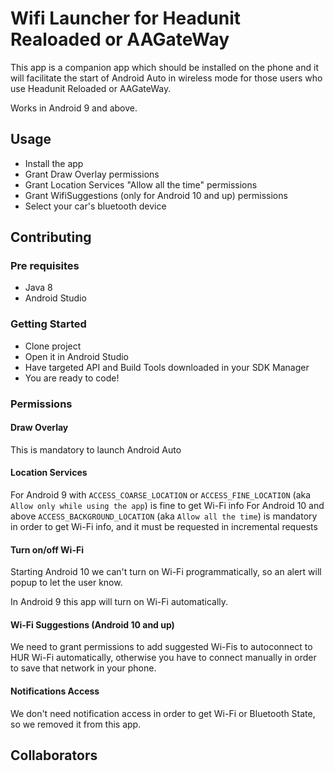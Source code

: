 # Wifi Launcher for Headunit Realoaded or AAGateWay

This app is a companion app which should be installed on the phone and it will facilitate the start of Android Auto in wireless mode for those users who use Headunit Reloaded or AAGateWay.

Works in Android 9 and above.

## Usage

* Install the app
* Grant Draw Overlay permissions
* Grant Location Services "Allow all the time" permissions
* Grant WifiSuggestions (only for Android 10 and up) permissions
* Select your car's bluetooth device

## Contributing

### Pre requisites

* Java 8
* Android Studio

### Getting Started

* Clone project
* Open it in Android Studio
* Have targeted API and Build Tools downloaded in your SDK Manager
* You are ready to code!

### Permissions

#### Draw Overlay

This is mandatory to launch Android Auto

#### Location Services

For Android 9 with `ACCESS_COARSE_LOCATION` or `ACCESS_FINE_LOCATION` (aka `Allow only while using the app`) is fine to get Wi-Fi info
For Android 10 and above `ACCESS_BACKGROUND_LOCATION` (aka `Allow all the time`) is mandatory in order to get Wi-Fi info, and it must be requested in incremental requests

#### Turn on/off Wi-Fi

Starting Android 10 we can't turn on Wi-Fi programmatically, so an alert will popup to let the user know.

In Android 9 this app will turn on Wi-Fi automatically.

#### Wi-Fi Suggestions (Android 10 and up)

We need to grant permissions to add suggested Wi-Fis to autoconnect to HUR Wi-Fi automatically, otherwise you have to connect manually in order to save that network in your phone.

#### Notifications Access

We don't need notification access in order to get Wi-Fi or Bluetooth State, so we removed it from this app.

## Collaborators